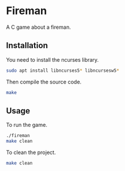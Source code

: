 # Fireman

A C game about a fireman.

## Installation

You need to install the ncurses library.

```bash
sudo apt install libncurses5* libncursesw5*
```

Then compile the source code.

```bash
make
```

## Usage

To run the game.

```bash
./fireman
make clean
```

To clean the project.

```bash
make clean
```